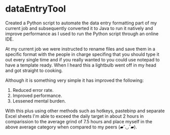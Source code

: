 # dataEntryTool
Created a Python script to automate the data entry formatting part of my current job and subsequently converted it to Java to run it natively and improve performance as I used to run the Python script through an online IDE.

At my current job we were instructed to rename files and save them in a specific format with the people in charge specifing that you should type it out every single time and if you really wanted to you could use notepad to have a template ready. When I heard this a lightbulb went off in my head and got straight to cooking. 

Although it is something very simple it has improved the following:
1) Reduced error rate.
2) Improved performance.
3) Lessened mental burden.

With this plus using other methods such as hotkeys, pastebinp and separate Excel sheets I'm able to exceed the daily target in about 2 hours in comparission to the average grind of 7.5 hours and place myself in the above average category when compared to my peers (▰˘◡˘▰).
